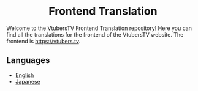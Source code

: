 <h1 align="center" id="title">Frontend Translation</h1>

Welcome to the VtubersTV Frontend Translation repository! Here you can find all the translations for the frontend of the VtubersTV website. The frontend is https://vtubers.tv.

## Languages

- [English](./en-us.json)
- [Japanese](./ja-jp.json)